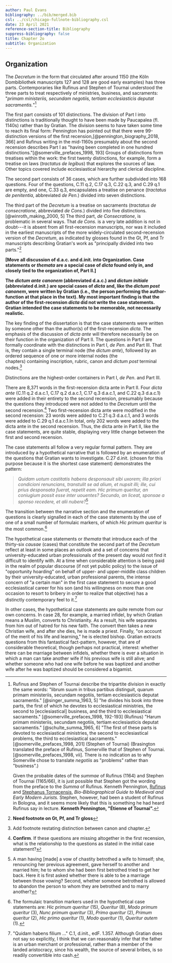 ```yaml
---
author: Paul Evans
bibliography: ../bib/merged.bib
csl: ../csl/chicago-fullnote-bibliography.csl
date: 23 April 2021
reference-section-title: Bibliography
suppress-bibliography: false
title: Chapter 2o
subtitle: Organization
---
```

## Organization

The *Decretum* in the form that circulated after around 1150 (the
Köln Dombibliothek manuscripts 127 and 128 are good early examples)
has three parts. Contemporaries like Rufinus and Stephen of Tournai
understood the three parts to treat respectively of ministries,
business, and sacraments: "*primam ministeriis, secundam negotiis,
tertiam ecclesiasticis deputat sacramentis.*"[^2o1]

The first part consists of 101 distinctions. The division of Part
I into distinctions is traditionally thought to have been made by
Paucapalea (fl. 1140s) rather than by Gratian. The division seems
to have taken some time to reach its final form: Pennington has
pointed out that there were 99-distinction versions of the first
recension,[@pennington_biography_2018, 366] and Rufinus writing in
the mid-1160s presumably about the second recension describes Part
I as "having been completed in one hundred
distinctions."[@somerville_prefaces_1998, 193] Groups of distinctions
form treatises within the work: the first twenty distinctions, for
example, form a treatise on laws (*tractatus de legibus*) that
explores the sources of law. Other topics covered include ecclesiastical
hierarchy and clerical discipline.

The second part consists of 36 cases, which are further subdivided
into 168 questions. Four of the questions, C.11 q.2, C.17 q.3, C.22
q.3, and C.29 q.1 are empty, and one, C.33 q.3, encapsulates a
treatise on penance (*tractatus de penitentia*, abbreviated *de
Pen.*) divided into seven distinctions.

The third part of the *Decretum* is a treatise on sacraments
(*tractatus de consecratione*, abbreviated *de Cons.*) divided into
five distinctions.[@winroth_making_2000, 5] The third part, *de
Consecratione*, is problematic in several ways. That *de Cons.*
is a very late addition is not in doubt---it is absent from all
first-recension manuscripts, nor was it included in the earliest
manuscripts of the more widely-circulated second-recension version
of the *Decretum*, as indicated by glosses found in the Gt, Pf, and
Tr manuscripts describing Gratian's work as "principally divided
into two parts."[^2o5]

**[Move all discussion of d.a.c. and d.init. into Organization.
Case statements or *themata* are a special case of *dicta* found
only in, and closely tied to the organization of, Part II.]**

**The *dictum ante canonem* (abbreviated d.a.c.) and *dictum initiale*
(abbreviated d.init.) are special cases of *dicta* and, like the
*dictum post canonem*, were written by Gratian (i.e., the person
performing the author-function at that place in the text). My most
important finding is that the author of the first-recension *dicta*
did not write the case statements. Gratian intended the case
statements to be memorable, not necessarily realistic.**

The key finding of the dissertation is that the case statements
were written by someone other than the author(s) of the first-recension
*dicta*. The emphasis of the discussion of *dicta ante* will therefore
necessarily be on their function in the organization of Part II.
The questions in Part II are formally coordinate with the distinctions
in Part I, *de Pen*. and Part III. That is, they contain a single
terminal node (the *dictum ante*), followed by an ordered sequence
of one or more internal nodes (the chapters) containing inscription,
rubric, canon and *dictum post* terminal nodes.[^dac1]

Distinctions are the highest-order containers in Part I, *de Pen*.
and Part III.

There are 8,371 words in the first-recension dicta ante in Part II.
Four *dicta ante* (C.11 q.2 d.a.c.1, C.17 q.2 d.a.c.1, C.17 q.3
d.a.c.1, and C.22 q.3 d.a.c.1) were added in their entirety to the
second recension, presumably because the questions they introduced
were not added to the *Decretum* until the second recension.[^dac2]
Two first-recension dicta ante were modified in the second recension:
23 words were added to C.21 q.3 d.a.c.1, and 3 words were added to
C.29 q.1 d.a.c.1.In total, only 202 words were added to the dicta
ante in the second recension. Thus, the dicta ante in Part II,
like the case statements, are quite stable, displaying very little
change between the first and second recension.

The case statements all follow a very regular formal pattern. They
are introduced by a hypothetical narrative that is followed by an
enumeration of the questions that Gratian wants to investigate.
C.27 d.init. (chosen for this purpose because it is the shortest
case statement) demonstrates the pattern:

> *Quidam uotum castitatis habens desponsauit sibi uxorem; illa
priori condicioni renuncians, transtulit se ad alium, et nupsit
illi; ille, cui prius desponsata fuerat, repetit eam. Hic primum
queritur, an coniugium possit esse inter uouentes? Secundo, an
liceat, sponsae a sponso recedere, et alii nubere?*[^pca8]

The transition between the narrative section and the enumeration
of questions is clearly signalled in each of the case statements
by the use of one of a small number of formulaic markers, of which
*Hic primum queritur* is the most common.[^pca9]

The hypothetical case statements or *themata* that introduce each
of the thirty-six *causae* (cases) that constitute the second part
of the *Decretum* reflect at least in some places an outlook and a
set of concerns that university-educated urban professionals of the
present day would not find it difficult to identify with. At a time
when considerable attention is being paid in the realm of popular
discourse (if not yet public policy) to the issue of "opportunity
hoarding" on behalf of upper- and upper-middle class children by
their university-educated, urban professional parents, the intense
concern of "a certain man" in the first case statement to secure a
good ecclesiastical career for his son (and his willingness on more
than one occasion to resort to bribery in order to realize that
objective) has a distinctly contemporary feel to it.[^2o6]

In other cases, the hypothetical case statements are quite remote
from our own concerns. In case 28, for example, a married infidel,
by which Gratian means a Muslim, converts to Christianity. As a
result, his wife separates from him out of hatred for his new faith.
The convert then takes a new Christian wife, and after she dies,
he is made a priest. Finally, "on account of the merit of his life
and learning," he is elected bishop. Gratian extracts questions
from this fantastical fact-pattern, however, that are of considerable
theoretical, though perhaps not practical, interest: whether there
can be marriage between infidels, whether there is ever a situation
in which a man can take another wife if his previous wife is still
alive; and whether someone who had one wife before he was baptized
and another wife after he was baptized should be considered a
bigamist.

[^2o1]: Rufinus and Stephen of Tournai describe the tripartite
division in exactly the same words: "librum suum in tribus partibus
distinguit, quarum primam ministeriis, secundam negotiis, tertiam
ecclesiasticis deputat sacramentis." [@singer_summa_1963, 5] "he
divides his book into three parts, the first of which he devotes
to ecclesiastical ministries, the second to [ecclesiastical] business,
and the third to ecclesiastical sacraments." [@somerville_prefaces_1998,
192-193] (Rufinus) "Harum primam ministeriis, secundam negotiis,
tertiam ecclesiasticis deputat sacramentis." [@schulte_summa_1965,
6] "The first of these parts is devoted to ecclesiastical ministries,
the second to ecclesiastical problems, the third to ecclesiastical
sacraments." [@somerville_prefaces_1998, 201] (Stephen of Tournai)
(Brasington translated the preface of Rufinus, Somerville that of
Stephen of Tournai. [@somerville_prefaces_1998, vii]. There is no
indication as to why Somerville chose to translate *negotiis* as
"problems" rather than "business".)

    Given the probable dates of the *summae* of Rufinus (1164) and
    Stephen of Tournai (1165/66), it is just possible that Stephen
    got the wording from the preface to the *Summa* of Rufinus.
    Kenneth Pennington,
    [Rufinus](http://amesfoundation.law.harvard.edu/BioBibCanonists/Report_Biobib2.php?record_id=a492)
    and [Stephanus
    Tornacensis](http://amesfoundation.law.harvard.edu/BioBibCanonists/Report_Biobib2.php?record_id=a502),
    *Bio-Bibliographical Guide to Medieval and Early Modern Jurists.*
    Stephen, however, had been a student of Rufinus in Bologna, and
    it seems more likely that this is something he had heard Rufinus
    say in lecture. **Kenneth Pennington, "Étienne of Tournai".**

[^2o5]: **Need footnote on Gt, Pf, and Tr gloss**

[^2o6]: "Quidam habens filium ..." C.1, d.init., edF. 1.357. Although
Gratian does not say so explicitly, I think that we can reasonably
infer that the father is an urban merchant or professional, rather
than a member of the landed aristocracy, since his wealth, the
source of several bribes, is so readily convertible into cash.

[^dac1]: Add footnote restating distinction between canon and
chapter.

[^dac2]: **Confirm**. If these questions are missing altogether in
the first recension, what is the relationship to the questions as
stated in the initial case statement?

[^pca8]: A man having [made] a vow of chastity betrothed a wife to
himself; she, renouncing her previous agreement, gave herself to
another and married him; he to whom she had been first betrothed
tried to get her back. Here it is first asked whether there is able
to be a marriage between those vowing? Second, whether someone
betrothed is allowed to abandon the person to whom they are betrothed
and to marry another?

[^pca9]: The formulaic transition markers used in the hypothetical
case statements are: *Hic primum queritur* (15), *Queritur* (8),
*Modo primum queritur* (3), *Nunc primum queritur* (3), *Primo
queritur* (2), *Primum queritur* (2), *Hic primo queritur* (1),
*Modo queritur* (1), *Queritur autem* (1).

